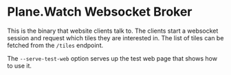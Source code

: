 # Plane.Watch Websocket Broker

This is the binary that website clients talk to. The clients start a websocket session and request which
tiles they are interested in. The list of tiles can be fetched from the `/tiles` endpoint.

The `--serve-test-web` option serves up the test web page that shows how to use it.